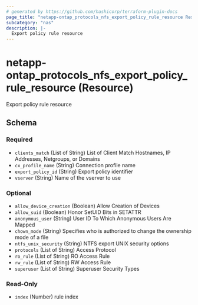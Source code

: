 ```yaml
---
# generated by https://github.com/hashicorp/terraform-plugin-docs
page_title: "netapp-ontap_protocols_nfs_export_policy_rule_resource Resource - terraform-provider-netapp-ontap"
subcategory: "nas"
description: |-
  Export policy rule resource
---
```


# netapp-ontap_protocols_nfs_export_policy_rule_resource (Resource)

Export policy rule resource



<!-- schema generated by tfplugindocs -->
## Schema

### Required

- `clients_match` (List of String) List of Client Match Hostnames, IP Addresses, Netgroups, or Domains
- `cx_profile_name` (String) Connection profile name
- `export_policy_id` (String) Export policy identifier
- `vserver` (String) Name of the vserver to use

### Optional

- `allow_device_creation` (Boolean) Allow Creation of Devices
- `allow_suid` (Boolean) Honor SetUID Bits in SETATTR
- `anonymous_user` (String) User ID To Which Anonymous Users Are Mapped
- `chown_mode` (String) Specifies who is authorized to change the ownership mode of a file
- `ntfs_unix_security` (String) NTFS export UNIX security options
- `protocols` (List of String) Access Protocol
- `ro_rule` (List of String) RO Access Rule
- `rw_rule` (List of String) RW Access Rule
- `superuser` (List of String) Superuser Security Types

### Read-Only

- `index` (Number) rule index


